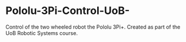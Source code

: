 # Pololu-3Pi-Control-UoB-
Control of the two wheeled robot the Pololu 3Pi+. Created as part of the UoB Robotic Systems course.
